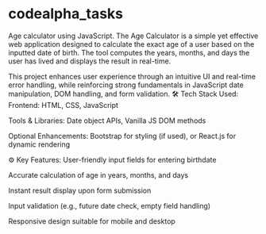 # codealpha_tasks
 Age calculator using JavaScript.
The Age Calculator is a simple yet effective web application designed to calculate the exact age of a user based on the inputted date of birth. The tool computes the years, months, and days the user has lived and displays the result in real-time.

This project enhances user experience through an intuitive UI and real-time error handling, while reinforcing strong fundamentals in JavaScript date manipulation, DOM handling, and form validation.
🛠️ Tech Stack Used:
Frontend: HTML, CSS, JavaScript

Tools & Libraries: Date object APIs, Vanilla JS DOM methods

Optional Enhancements: Bootstrap for styling (if used), or React.js for dynamic rendering

⚙️ Key Features:
User-friendly input fields for entering birthdate

Accurate calculation of age in years, months, and days

Instant result display upon form submission

Input validation (e.g., future date check, empty field handling)

Responsive design suitable for mobile and desktop
